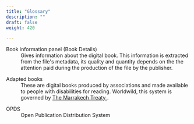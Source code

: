 ```yaml
---
title: "Glossary"
description: ""
draft: false
weight: 420

---
```




  <dl>
    <dt id="bookInformation">Book information panel (Book Details)</dt>
    <dd> Gives information about the digital book. This information is 
    extracted from the file's metadata, its quality and quantity depends on the 
    the attention paid during the production of the file by the publisher.
    </dd>
  </dl>

  <dl>
    <dt id="AdaptedBooks">Adapted books</dt>
    <dd>These are digital books produced by associations and made 
    available to people with disabilities for reading.
   Worldwild, this system is governed by 
    <a href="https://www.wipo.int/marrakesh_treaty/en/">
   The Marrakech Treaty
    </a>.
    </dd>
  </dl>
  
<dl>
    <dt id="OPDS">OPDS</dt><dd> Open Publication Distribution System
      </dd>
  </dl>